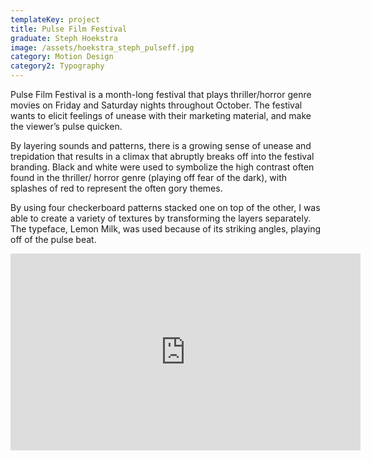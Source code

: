 ```yaml
---
templateKey: project
title: Pulse Film Festival
graduate: Steph Hoekstra
image: /assets/hoekstra_steph_pulseff.jpg
category: Motion Design
category2: Typography
---
```

Pulse Film Festival is a month-long festival 
that plays thriller/horror genre movies on 
Friday and Saturday nights throughout 
October. The festival wants to elicit feelings of unease
 with their marketing material, and make the
 viewer’s pulse quicken.

By layering sounds and patterns, there is a growing sense of unease and 
trepidation that results in a climax that
 abruptly breaks off into the festival branding.
 Black and white were used to symbolize the 
high contrast often found in the thriller/
horror genre (playing off fear of the dark),
 with splashes of red to represent the often
 gory themes.

By using four checkerboard patterns stacked 
one on top of the other, I was able to create a
 variety of textures by transforming the layers
 separately. The typeface, Lemon Milk, was used 
because of its striking angles, playing off of 
the pulse beat.

<iframe width="560" height="315" src=https://www.youtube.com/embed/mKhtNyyPSkY?rel=0&amp;showinfo=0 frameborder="0" allow="autoplay; encrypted-media" allowfullscreen></iframe>
